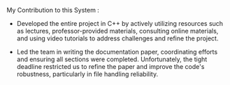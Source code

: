 
My Contribution to this System :

-	Developed the entire project in C++ by actively utilizing resources such as lectures, professor-provided materials, consulting online materials, and using video tutorials to address challenges and refine the project.

-	Led the team in writing the documentation paper, coordinating efforts and ensuring all sections were completed. Unfortunately, the tight deadline restricted us to refine the paper and improve the code's robustness, particularly in file handling reliability.
